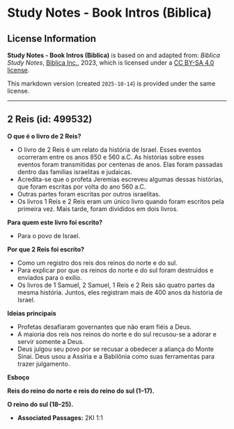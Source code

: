 # Study Notes - Book Intros (Biblica)

## License Information

**Study Notes - Book Intros (Biblica)** is based on and adapted from: _Biblica Study Notes_, [Biblica Inc.](https://www.biblica.com/), 2023, which is licensed under a [CC BY-SA 4.0 license](https://creativecommons.org/licenses/by-sa/4.0/legalcode.en).

This markdown version (created `2025-10-14`) is provided under the same license.



--------------------------------

## 2 Reis (id: 499532)

**O que é o livro de 2 Reis?**

* O livro de 2 Reis é um relato da história de Israel. Esses eventos ocorreram entre os anos 850 e 560 a.C. As histórias sobre esses eventos foram transmitidas por centenas de anos. Elas foram passadas dentro das famílias israelitas e judaicas.
* Acredita\-se que o profeta Jeremias escreveu algumas dessas histórias, que foram escritas por volta do ano 560 a.C.
* Outras partes foram escritas por outros israelitas.
* Os livros 1 Reis e 2 Reis eram um único livro quando foram escritos pela primeira vez. Mais tarde, foram divididos em dois livros.

**Para quem este livro foi escrito?**

* Para o povo de Israel.

**Por que 2 Reis foi escrito?**

* Como um registro dos reis dos reinos do norte e do sul.
* Para explicar por que os reinos do norte e do sul foram destruídos e enviados para o exílio.
* Os livros de 1 Samuel, 2 Samuel, 1 Reis e 2 Reis são quatro partes da mesma história. Juntos, eles registram mais de 400 anos da história de Israel.

**Ideias principais**

* Profetas desafiaram governantes que não eram fiéis a Deus.
* A maioria dos reis nos reinos do norte e do sul recusou\-se a adorar e servir somente a Deus.
* Deus julgou seu povo por se recusar a obedecer a aliança do Monte Sinai. Deus usou a Assíria e a Babilônia como suas ferramentas para trazer julgamento.

**Esboço**

**Reis do reino do norte e reis do reino do sul (1–17\).**

**O reino do sul (18–25\).**

* **Associated Passages:** 2KI 1:1

